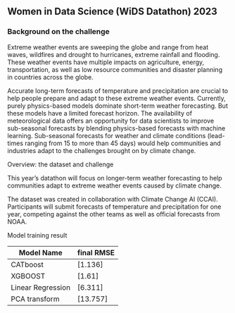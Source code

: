 ## Women in Data Science (WiDS Datathon) 2023

### Background on the challenge

Extreme weather events are sweeping the globe and range from heat waves, wildfires and drought to hurricanes, extreme rainfall and flooding. These weather events have multiple impacts on agriculture, energy, transportation, as well as low resource communities and disaster planning in countries across the globe.

Accurate long-term forecasts of temperature and precipitation are crucial to help people prepare and adapt to these extreme weather events. Currently, purely physics-based models dominate short-term weather forecasting. But these models have a limited forecast horizon. The availability of meteorological data offers an opportunity for data scientists to improve sub-seasonal forecasts by blending physics-based forecasts with machine learning. Sub-seasonal forecasts for weather and climate conditions (lead-times ranging from 15 to more than 45 days) would help communities and industries adapt to the challenges brought on by climate change.

Overview: the dataset and challenge

This year’s datathon will focus on longer-term weather forecasting to help communities adapt to extreme weather events caused by climate change.

The dataset was created in collaboration with Climate Change AI (CCAI). Participants will submit forecasts of temperature and precipitation for one year, competing against the other teams as well as official forecasts from NOAA.


Model training result

| Model Name | final RMSE |
| ------ | ------ |
| CATboost | [1.136] |
| XGBOOST | [1.61] | 
| Linear Regression | [6.311] |
| PCA transform | [13.757] | 
